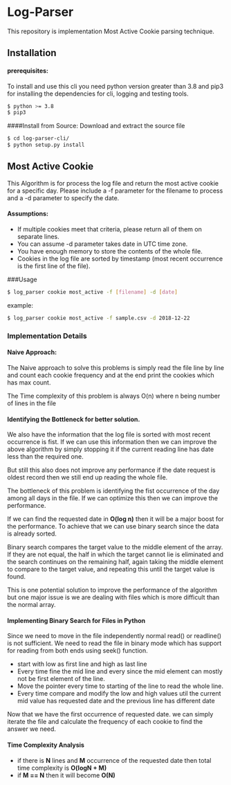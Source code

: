 # Log-Parser
This repository is implementation Most Active Cookie parsing technique.

## Installation
#### prerequisites:
To install and use this cli you need python version greater than 3.8 and pip3 for installing the 
dependencies for cli, logging and testing tools.
```bash
$ python >= 3.8
$ pip3
```

####Install from Source:
Download and extract the source file
```bash
$ cd log-parser-cli/
$ python setup.py install
```
## Most Active Cookie
This Algorithm is for process the log file and return the most active cookie for a specific day. 
Please include a -f parameter for the filename to process and a -d parameter to specify the date.

#### Assumptions:
* If multiple cookies meet that criteria, please return all of them on separate lines.
* You can assume -d parameter takes date in UTC time zone.
* You have enough memory to store the contents of the whole file.
* Cookies in the log file are sorted by timestamp (most recent occurrence is the first line of the file).

###Usage
```bash
$ log_parser cookie most_active -f [filename] -d [date]
```
example:
```bash
$ log_parser cookie most_active -f sample.csv -d 2018-12-22
```
### Implementation Details
#### Naive Approach:
The Naive approach to solve this problems is simply read the file line by line and count each cookie 
frequency and at the end print the cookies which has max count.

The Time complexity of this problem is always O(n) where n being number of lines in the file

#### Identifying the Bottleneck for better solution.
We also have the information that the log file is sorted with most recent occurrence is fist.
If we can use this information then we can improve the above algorithm by simply stopping it 
if the current reading line has date less than the required one.

But still this also does not improve any performance if the date request is oldest record
then we still end up reading the whole file.

The bottleneck of this problem is identifying the fist occurrence of the day among all days in the file.
If we can optimize this then we can improve the performance.

If we can find the requested date in **O(log n)** then it will be a major boost for the performance.
To achieve that we can use binary search since the data is already sorted.

Binary search compares the target value to the middle element of the array. If they are not equal, 
the half in which the target cannot lie is eliminated and the search continues on the remaining half,
 again taking the middle element to compare to the target value, and repeating this until the target value is found.

This is one potential solution to improve the performance of the algorithm but one major issue is we are dealing with files
which is more difficult than the normal array.

#### Implementing Binary Search for Files in Python

Since we need to move in the file independently normal read() or readline() is 
not sufficient. We need to read the file in binary mode which has support for reading 
from both ends using seek() function.

* start with low as first line and high as last line
* Every time fine the mid line and every since the mid element can mostly not be first 
element of the line.
* Move the pointer every time to starting of the line to read the whole line.
* Every time compare and modify the low and high values util the current mid value has requested
date and the previous line has different date

Now that we have the first occurrence of requested date. we can simply iterate the file 
and calculate the frequency of each cookie to find the answer we need.

#### Time Complexity Analysis
* if there is **N** lines and **M** occurrence of the requested date then total time complexity is 
**O(logN + M)**
* if **M == N** then it will become **O(N)**



